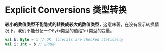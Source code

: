 # Explicit Conversions 类型转换

  **较小的数值类型不能隐式的转换成较大的数值类型**，这意味著，在没有显示转换情况下，我们不能分配一个```Byte```类型的值给```Int```类型的变量。
  
  ```kotlin
val b: Byte = 1 // OK, literals are checked statically
val i: Int = b // ERROR
  ```